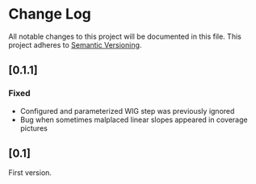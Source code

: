 # Change Log
All notable changes to this project will be documented in this file.
This project adheres to [Semantic Versioning](http://semver.org/).


## [0.1.1]
### Fixed
- Configured and parameterized WIG step was previously ignored
- Bug when sometimes malplaced linear slopes appeared in coverage pictures
	
## [0.1]
First version.
